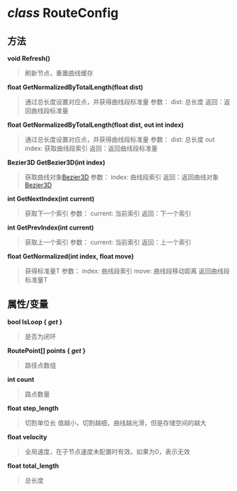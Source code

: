 *class* RouteConfig
===================

方法
----

**void Refresh()**

> 刷新节点，重置曲线缓存

**float GetNormalizedByTotalLength(float dist)**
> 通过总长度设置对应点，并获得曲线段标准量
> 参数：
>       dist: 总长度
> 返回：返回曲线段标准量

**float GetNormalizedByTotalLength(float dist, out int index)**
> 通过总长度设置对应点，并获得曲线段标准量
> 参数：
>       dist: 总长度
>       out index: 获取曲线段索引
> 返回：返回曲线段标准量

**Bezier3D GetBezier3D(int index)**
> 获取曲线对象[Bezier3D](api_bezier_3d.md)
> 参数：
>       index: 曲线段索引
> 返回：返回曲线对象[Bezier3D](api_bezier_3d.md)

**int GetNextIndex(int current)**
> 获取下一个索引
> 参数：
>       current: 当前索引
> 返回：下一个索引

**int GetPrevIndex(int current)**
> 获取上一个索引
> 参数：
>       current: 当前索引
> 返回：上一个索引

**float GetNormalized(int index, float move)**
> 获得标准量T
> 参数：
>       index: 曲线段索引
>       move: 曲线段移动距离
> 返回曲线段标准量T

属性/变量
---------

**bool IsLoop { *get* }**

> 是否为闭环

**RoutePoint[] points { *get* }**

> 路径点数组

**int count**

> 路点数量

**float step_length**

> 切割单位长
> 值越小，切割越细，曲线越光滑，但是存储空间的越大

**float velocity**

> 全局速度，在子节点速度未配置时有效。如果为0，表示无效

**float total_length**

> 总长度